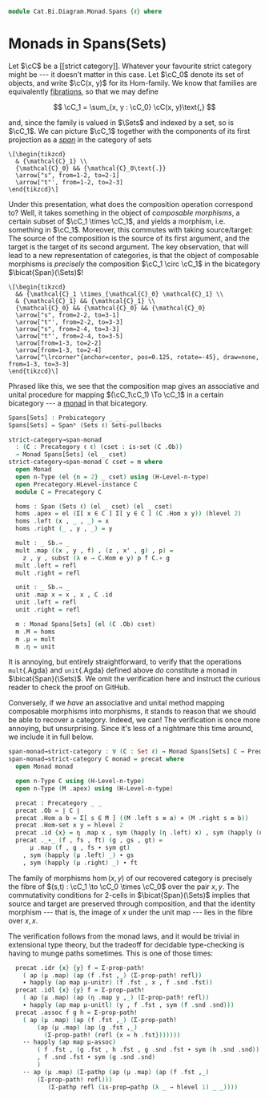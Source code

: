 <!--
```agda
{-# OPTIONS --lossy-unification -vtc.def.fun:10 #-}
open import Cat.Instances.Sets.Complete
open import Cat.Bi.Instances.Spans
open import Cat.Bi.Diagram.Monad
open import Cat.Instances.Sets
open import Cat.Bi.Base
open import Cat.Prelude
```
-->

```agda
module Cat.Bi.Diagram.Monad.Spans {ℓ} where
```

<!--
```agda
open Precategory
open Span-hom
open Span
open Cat.Bi.Instances.Spans (Sets ℓ) using (Underlying-Span)

private module Sb = Prebicategory (Spanᵇ (Sets ℓ) Sets-pullbacks)
```
-->

# Monads in Spans(Sets)

Let $\cC$ be a [[strict category]]. Whatever your favourite strict
category might be --- it doesn't matter in this case. Let $\cC_0$
denote its set of objects, and write $\cC(x, y)$ for its Hom-family.
We know that families are equivalently [fibrations], so that we may define

[fibrations]: 1Lab.Univalence.html#object-classifiers

$$
\cC_1 = \sum_{x, y : \cC_0} \cC(x, y)\text{,}
$$

and, since the family is valued in $\Sets$ and indexed by a set, so is
$\cC_1$. We can picture $\cC_1$ together with the components of
its first projection as a _[span]_ in the category of sets

[span]: Cat.Bi.Instances.Spans.html

~~~{.quiver}
\[\begin{tikzcd}
  & {\mathcal{C}_1} \\
  {\mathcal{C}_0} && {\mathcal{C}_0\text{.}}
  \arrow["s", from=1-2, to=2-1]
  \arrow["t"', from=1-2, to=2-3]
\end{tikzcd}\]
~~~

Under this presentation, what does the composition operation correspond
to? Well, it takes something in the object of _composable morphisms_, a
certain subset of $\cC_1 \times \cC_1$, and yields a morphism,
i.e. something in $\cC_1$. Moreover, this commutes with taking
source/target: The source of the composition is the source of its first
argument, and the target is the target of its second argument. The key
observation, that will lead to a new representation of categories, is
that the object of composable morphisms is _precisely_ the composition
$\cC_1 \circ \cC_1$ in the bicategory $\bicat{Span}(\Sets)$!

~~~{.quiver}
\[\begin{tikzcd}
  && {\mathcal{C}_1 \times_{\mathcal{C}_0} \mathcal{C}_1} \\
  & {\mathcal{C}_1} && {\mathcal{C}_1} \\
  {\mathcal{C}_0} && {\mathcal{C}_0} && {\mathcal{C}_0}
  \arrow["s", from=2-2, to=3-1]
  \arrow["t"', from=2-2, to=3-3]
  \arrow["s", from=2-4, to=3-3]
  \arrow["t"', from=2-4, to=3-5]
  \arrow[from=1-3, to=2-2]
  \arrow[from=1-3, to=2-4]
  \arrow["\lrcorner"{anchor=center, pos=0.125, rotate=-45}, draw=none, from=1-3, to=3-3]
\end{tikzcd}\]
~~~

Phrased like this, we see that the composition map gives an associative
and unital procedure for mapping $(\cC_1\cC_1) \To \cC_1$ in a
certain bicategory --- a [monad] in that bicategory.

[monad]: Cat.Bi.Diagram.Monad.html

```agda
Spans[Sets] : Prebicategory _ _ _
Spans[Sets] = Spanᵇ (Sets ℓ) Sets-pullbacks

strict-category→span-monad
  : (C : Precategory ℓ ℓ) (cset : is-set (C .Ob))
  → Monad Spans[Sets] (el _ cset)
strict-category→span-monad C cset = m where
  open Monad
  open n-Type (el {n = 2} _ cset) using (H-Level-n-type)
  open Precategory.HLevel-instance C
  module C = Precategory C

  homs : Span (Sets ℓ) (el _ cset) (el _ cset)
  homs .apex = el (Σ[ x ∈ C ] Σ[ y ∈ C ] (C .Hom x y)) (hlevel 2)
  homs .left (x , _ , _) = x
  homs .right (_ , y , _) = y

  mult : _ Sb.⇒ _
  mult .map ((x , y , f) , (z , x' , g) , p) =
    z , y , subst (λ e → C.Hom e y) p f C.∘ g
  mult .left = refl
  mult .right = refl

  unit : _ Sb.⇒ _
  unit .map x = x , x , C .id
  unit .left = refl
  unit .right = refl

  m : Monad Spans[Sets] (el (C .Ob) cset)
  m .M = homs
  m .μ = mult
  m .η = unit
```

It is annoying, but entirely straightforward, to verify that the
operations `mult`{.Agda} and `unit`{.Agda} defined above _do_ constitute
a monad in $\bicat{Span}(\Sets)$. We omit the verification here and
instruct the curious reader to check the proof on GitHub.

<!--
```agda
  m .μ-assoc = Span-hom-path (Sets ℓ) $ funext λ where
    ((w , x , f) , ((y , z , g) , (a , b , h) , p) , q) →
      J' (λ w z q → ∀ (f : C.Hom w x) {y b} (p : y ≡ b) (g : C .Hom y z)
                      (h : C.Hom a b)
                  → (mult Sb.∘ (homs Sb.▶ mult)) .map ((w , x , f) , ((y , z , g) , (a , b , h) , p) , q)
                  ≡ (mult Sb.∘ (mult Sb.◀ homs) Sb.∘ Sb.α← homs homs homs) .map ((w , x , f) , ((y , z , g) , (a , b , h) , p) , q))
         (λ w f → J' (λ y b p → (g : C.Hom y w) (h : C.Hom a b) →
            (mult Sb.∘ (homs Sb.▶ mult)) .map ((w , x , f) , ((y , w , g) , (a , b , h) , p) , refl)
          ≡ (mult Sb.∘ (mult Sb.◀ homs) Sb.∘ Sb.α← homs homs homs) .map ((w , x , f) , ((y , w , g) , (a , b , h) , p) , refl))
          λ y g h → Σ-pathp refl (Σ-pathp refl (C.assoc _ _ _
            ∙ ap₂ C._∘_ (ap₂ C._∘_ (ap (λ p → subst (λ e → C.Hom e x) p f) (hlevel 2 w w _ refl) ∙ transport-refl _)
                                   (ap (λ p → subst (λ e → C.Hom e w) p g) (hlevel 2 y y _ refl) ∙ transport-refl _)
                        ∙ sym ((ap (subst (λ e → C.Hom e x) _)
                                  (ap₂ C._∘_ ((ap (λ p → subst (λ e → C.Hom e x) p f) (hlevel 2 w w _ refl) ∙ transport-refl _))
                                  refl) ∙ ap (λ p → subst (λ e → C.Hom e x) p (f C.∘ g)) (hlevel 2 y y _ refl) ∙ transport-refl _)))
                        refl)))
         q f p g h
  m .μ-unitr = Span-hom-path (Sets ℓ) $ funext λ where
    ((x , y , f) , z , p) →
      J' (λ x z p → (f : C .Hom x y) → (mult Sb.∘ (homs Sb.▶ unit)) .map ((x , y , f) , z , p)
                                     ≡ (x , y , f))
         (λ x f → Σ-pathp refl
            (Σ-pathp refl (ap₂ C._∘_ (ap (λ p → subst (λ e → C.Hom e y) p f) (hlevel 2 _ _ _ _) ∙ transport-refl _) refl
                          ∙ C.idr _)))
         p f
  m .μ-unitl = Span-hom-path (Sets ℓ) $ funext λ where
    (x , (y , z , f) , p) →
      J' (λ x z p → (f : C .Hom y z)
           → (mult Sb.∘ (unit Sb.◀ homs)) .map (x , (y , z , f) , p)
           ≡ (y , z , f))
         (λ x f → Σ-pathp refl
            (Σ-pathp refl (ap₂ C._∘_ (ap (λ p → subst (λ e → C.Hom e x) p C.id) (hlevel 2 _ _ _ _) ∙ transport-refl _) refl
                          ∙ C.idl _)))
         p f
```
-->

Conversely, if we _have_ an associative and unital method mapping
composable morphisms into morphisms, it stands to reason that we should
be able to recover a category. Indeed, we can! The verification is once
more annoying, but unsurprising. Since it's less of a nightmare this
time around, we include it in full below.

```agda
span-monad→strict-category : ∀ (C : Set ℓ) → Monad Spans[Sets] C → Precategory _ _
span-monad→strict-category C monad = precat where
  open Monad monad

  open n-Type C using (H-Level-n-type)
  open n-Type (M .apex) using (H-Level-n-type)

  precat : Precategory _ _
  precat .Ob = ∣ C ∣
  precat .Hom a b = Σ[ s ∈ M ] ((M .left s ≡ a) × (M .right s ≡ b))
  precat .Hom-set x y = hlevel 2
  precat .id {x} = η .map x , sym (happly (η .left) x) , sym (happly (η .right) x)
  precat ._∘_ (f , fs , ft) (g , gs , gt) =
      μ .map (f , g , fs ∙ sym gt)
    , sym (happly (μ .left) _) ∙ gs
    , sym (happly (μ .right) _) ∙ ft
```

The family of morphisms $\hom(x,y)$ of our recovered category is
precisely the fibre of $(s,t) : \cC_1 \to \cC_0 \times \cC_0$ over the
pair $x, y$. The commutativity conditions for 2-cells in
$\bicat{Span}(\Sets)$ implies that source and target are preserved
through composition, and that the identity morphism --- that is, the
image of $x$ under the unit map --- lies in the fibre over $x, x$.

The verification follows from the monad laws, and it would be trivial in
extensional type theory, but the tradeoff for decidable type-checking is
having to munge paths sometimes. This is one of those times:

```agda
  precat .idr {x} {y} f = Σ-prop-path!
    ( ap (μ .map) (ap (f .fst ,_) (Σ-prop-path! refl))
    ∙ happly (ap map μ-unitr) (f .fst , x , f .snd .fst))
  precat .idl {x} {y} f = Σ-prop-path!
    ( ap (μ .map) (ap (η .map y ,_) (Σ-prop-path! refl))
    ∙ happly (ap map μ-unitl) (y , f .fst , sym (f .snd .snd)))
  precat .assoc f g h = Σ-prop-path!
    ( ap (μ .map) (ap (f .fst ,_) (Σ-prop-path!
        (ap (μ .map) (ap (g .fst ,_)
          (Σ-prop-path! (refl {x = h .fst}))))))
    ·· happly (ap map μ-assoc)
        ( f .fst , (g .fst , h .fst , g .snd .fst ∙ sym (h .snd .snd))
        , f .snd .fst ∙ sym (g .snd .snd)
        )
    ·· ap (μ .map) (Σ-pathp (ap (μ .map) (ap (f .fst ,_)
        (Σ-prop-path! refl)))
           (Σ-pathp refl (is-prop→pathp (λ _ → hlevel 1) _ _))))
```

